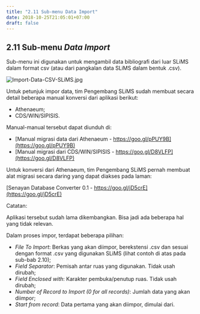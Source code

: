 ```yaml
---
title: "2.11 Sub-menu Data Import"
date: 2018-10-25T21:05:01+07:00
draft: false
---
```


## 2.11 Sub-menu _Data Import_

Sub-menu ini digunakan untuk mengambil data bibliografi dari luar SLiMS dalam format csv \(atau dari pangkalan data SLiMS dalam bentuk .csv\).

![Import-Data-CSV-SLiMS.jpg](/assets/Import-Data-CSV-SLiMS.jpg)

Untuk petunjuk impor data, tim Pengembang SLiMS sudah membuat secara detail beberapa manual konversi dari aplikasi berikut:

* Athenaeum;
* CDS/WIN/SIPISIS.

Manual-manual tersebut dapat diunduh di:

* [Manual migrasi data dari Athenaeum - https://goo.gl/pPUY9B](https://goo.gl/pPUY9B)
* [Manual migrasi dari CDS/WIN/SIPISIS - https://goo.gl/D8VLFP](https://goo.gl/D8VLFP)

Untuk konversi dari Athenaeum, tim Pengembang SLiMS pernah membuat alat migrasi secara daring yang dapat diakses pada laman:

[Senayan Database Converter 0.1 - https://goo.gl/jD5crE](https://goo.gl/jD5crE)

Catatan:

Aplikasi tersebut sudah lama dikembangkan. Bisa jadi ada beberapa hal yang tidak relevan.

Dalam proses impor, terdapat beberapa pilihan:

* _File To Import_: Berkas yang akan diimpor, berekstensi .csv dan sesuai dengan format .csv yang digunakan SLiMS \(lihat contoh di atas pada sub-bab 2.10\);
* _Field Separator_: Pemisah antar ruas yang digunakan. Tidak usah dirubah;
* _Field Enclosed with_: Karakter pembuka/penutup ruas. Tidak usah dirubah;
* _Number of Record to Import \(0 for all records\)_: Jumlah data yang akan diimpor;
* _Start from record_: Data pertama yang akan diimpor, dimulai dari.